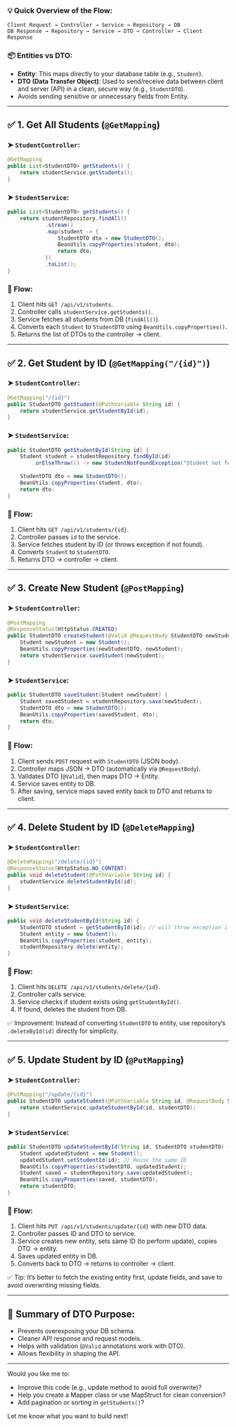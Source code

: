 
### 💡 Quick Overview of the Flow:

```
Client Request → Controller → Service → Repository → DB
DB Response → Repository → Service → DTO → Controller → Client Response
```

### 📦 Entities vs DTO:

* **Entity**: This maps directly to your database table (e.g., `Student`).
* **DTO (Data Transfer Object)**: Used to send/receive data between client and server (API) in a clean, secure way (e.g., `StudentDTO`).
* Avoids sending sensitive or unnecessary fields from Entity.

---

## ✅ 1. Get All Students (`@GetMapping`)

### ➤ `StudentController`:

```java
@GetMapping
public List<StudentDTO> getStudents() {
    return studentService.getStudents();
}
```

### ➤ `StudentService`:

```java
public List<StudentDTO> getStudents() {
    return studentRepository.findAll()
            .stream()
            .map(student -> {
                StudentDTO dto = new StudentDTO();
                BeanUtils.copyProperties(student, dto);
                return dto;
            })
            .toList();
}
```

### 🔄 Flow:

1. Client hits `GET /api/v1/students`.
2. Controller calls `studentService.getStudents()`.
3. Service fetches all students from DB (`findAll()`).
4. Converts each `Student` to `StudentDTO` using `BeanUtils.copyProperties()`.
5. Returns the list of DTOs to the controller → client.

---

## ✅ 2. Get Student by ID (`@GetMapping("/{id}")`)

### ➤ `StudentController`:

```java
@GetMapping("/{id}")
public StudentDTO getStudent(@PathVariable String id) {
    return studentService.getStudentById(id);
}
```

### ➤ `StudentService`:

```java
public StudentDTO getStudentById(String id) {
    Student student = studentRepository.findById(id)
        .orElseThrow(() -> new StudentNotFoundException("Student not found with id: " + id));
    
    StudentDTO dto = new StudentDTO();
    BeanUtils.copyProperties(student, dto);
    return dto;
}
```

### 🔄 Flow:

1. Client hits `GET /api/v1/students/{id}`.
2. Controller passes `id` to the service.
3. Service fetches student by ID (or throws exception if not found).
4. Converts `Student` to `StudentDTO`.
5. Returns DTO → controller → client.

---

## ✅ 3. Create New Student (`@PostMapping`)

### ➤ `StudentController`:

```java
@PostMapping
@ResponseStatus(HttpStatus.CREATED)
public StudentDTO createStudent(@Valid @RequestBody StudentDTO newStudentDTO) {
    Student newStudent = new Student();
    BeanUtils.copyProperties(newStudentDTO, newStudent);
    return studentService.saveStudent(newStudent);
}
```

### ➤ `StudentService`:

```java
public StudentDTO saveStudent(Student newStudent) {
    Student savedStudent = studentRepository.save(newStudent);
    StudentDTO dto = new StudentDTO();
    BeanUtils.copyProperties(savedStudent, dto);
    return dto;
}
```

### 🔄 Flow:

1. Client sends `POST` request with `StudentDTO` (JSON body).
2. Controller maps JSON → DTO (automatically via `@RequestBody`).
3. Validates DTO (`@Valid`), then maps DTO → Entity.
4. Service saves entity to DB.
5. After saving, service maps saved entity back to DTO and returns to client.

---

## ✅ 4. Delete Student by ID (`@DeleteMapping`)

### ➤ `StudentController`:

```java
@DeleteMapping("/delete/{id}")
@ResponseStatus(HttpStatus.NO_CONTENT)
public void deleteStudent(@PathVariable String id) {
    studentService.deleteStudentById(id);
}
```

### ➤ `StudentService`:

```java
public void deleteStudentById(String id) {
    StudentDTO student = getStudentById(id); // will throw exception if not found
    Student entity = new Student();
    BeanUtils.copyProperties(student, entity);
    studentRepository.delete(entity);
}
```

### 🔄 Flow:

1. Client hits `DELETE /api/v1/students/delete/{id}`.
2. Controller calls service.
3. Service checks if student exists using `getStudentById()`.
4. If found, deletes the student from DB.

✅ Improvement: Instead of converting `StudentDTO` to entity, use repository’s `.deleteById(id)` directly for simplicity.

---

## ✅ 5. Update Student by ID (`@PutMapping`)

### ➤ `StudentController`:

```java
@PutMapping("/update/{id}")
public StudentDTO updateStudent(@PathVariable String id, @RequestBody StudentDTO studentDTO) {
    return studentService.updateStudentById(id, studentDTO);
}
```

### ➤ `StudentService`:

```java
public StudentDTO updateStudentById(String id, StudentDTO studentDTO) {
    Student updatedStudent = new Student();
    updatedStudent.setStudentId(id); // Reuse the same ID
    BeanUtils.copyProperties(studentDTO, updatedStudent);
    Student saved = studentRepository.save(updatedStudent);
    BeanUtils.copyProperties(saved, studentDTO);
    return studentDTO;
}
```

### 🔄 Flow:

1. Client hits `PUT /api/v1/students/update/{id}` with new DTO data.
2. Controller passes ID and DTO to service.
3. Service creates new entity, sets same ID (to perform update), copies DTO → entity.
4. Saves updated entity in DB.
5. Converts back to DTO → returns to controller → client.

✅ Tip: It’s better to fetch the existing entity first, update fields, and save to avoid overwriting missing fields.

---

## 🎯 Summary of DTO Purpose:

* Prevents overexposing your DB schema.
* Cleaner API response and request models.
* Helps with validation (`@Valid` annotations work with DTO).
* Allows flexibility in shaping the API.

---

Would you like me to:

* Improve this code (e.g., update method to avoid full overwrite)?
* Help you create a Mapper class or use MapStruct for clean conversion?
* Add pagination or sorting in `getStudents()`?

Let me know what you want to build next!
